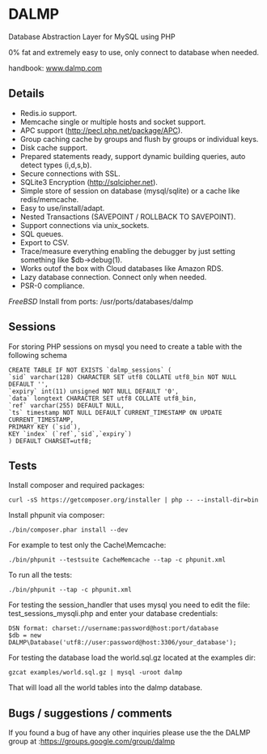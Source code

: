 DALMP
=====

Database Abstraction Layer for MySQL using PHP

0% fat and extremely easy to use, only connect to database when needed.

handbook: www.dalmp.com

Details
-------

  * Redis.io support.
  * Memcache single or multiple hosts and socket support.
  * APC support (http://pecl.php.net/package/APC).
  * Group caching cache by groups and flush by groups or individual keys.
  * Disk cache support.
  * Prepared statements ready, support dynamic building queries, auto detect types (i,d,s,b).
  * Secure connections with SSL.
  * SQLite3 Encryption (http://sqlcipher.net).
  * Simple store of session on database (mysql/sqlite) or a cache like redis/memcache.
  * Easy to use/install/adapt.
  * Nested Transactions (SAVEPOINT / ROLLBACK TO SAVEPOINT).
  * Support connections via unix_sockets.
  * SQL queues.
  * Export to CSV.
  * Trace/measure everything enabling the debugger by just setting something like $db->debug(1).
  * Works outof the box with Cloud databases like Amazon RDS.
  * Lazy database connection. Connect only when needed.
  * PSR-0 compliance.

*FreeBSD*
Install from ports: /usr/ports/databases/dalmp

Sessions
--------

For storing PHP sessions on mysql you need to create a table with the following schema

    CREATE TABLE IF NOT EXISTS `dalmp_sessions` (
    `sid` varchar(128) CHARACTER SET utf8 COLLATE utf8_bin NOT NULL DEFAULT '',
    `expiry` int(11) unsigned NOT NULL DEFAULT '0',
    `data` longtext CHARACTER SET utf8 COLLATE utf8_bin,
    `ref` varchar(255) DEFAULT NULL,
    `ts` timestamp NOT NULL DEFAULT CURRENT_TIMESTAMP ON UPDATE CURRENT_TIMESTAMP,
    PRIMARY KEY (`sid`),
    KEY `index` (`ref`,`sid`,`expiry`)
    ) DEFAULT CHARSET=utf8;

Tests
-----

Install composer and required packages:

    curl -sS https://getcomposer.org/installer | php -- --install-dir=bin

Install phpunit via composer:

    ./bin/composer.phar install --dev

For example to test only the Cache\Memcache:

    ./bin/phpunit --testsuite CacheMemcache --tap -c phpunit.xml

To run all the tests:

    ./bin/phpunit --tap -c phpunit.xml

For testing the session_handler that uses mysql you need to edit the file:
test_sessions_mysqli.php and enter your database credentials:

    DSN format: charset://username:password@host:port/database
    $db = new DALMP\Database('utf8://user:password@host:3306/your_database');

For testing the database load the world.sql.gz located at the examples dir:

    gzcat examples/world.sql.gz | mysql -uroot dalmp

That will load all the world tables into the dalmp database.



Bugs / suggestions / comments
-----------------------------

If you found a bug of have any other inquiries please use the the DALMP group at :https://groups.google.com/group/dalmp
